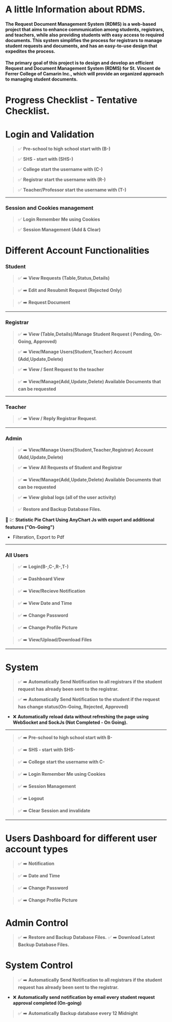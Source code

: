# A little Information about RDMS.

#### The Request Document Management System (RDMS) is a web-based project that aims to enhance communication among students, registrars, and teachers, while also providing students with easy access to required documents. This system simplifies the process for registrars to manage student requests and documents, and has an easy-to-use design that expedites the process. 

 #### The primary goal of this project is to design and develop an efficient Request and Document Management System (RDMS) for St. Vincent de Ferrer College of Camarin Inc., which will provide an organized approach to managing student documents.

# Progress Checklist - Tentative Checklist.

# Login and Validation

> :white_check_mark: **Pre-school to high school start with (B-)**

> :white_check_mark: **SHS - start with (SHS-)**

> :white_check_mark: **College start the username with (C-)**

> :white_check_mark: **Registrar start the username with (R-)**

> :white_check_mark: **Teacher/Professor start the username with (T-)**

---

### Session and Cookies management

> :white_check_mark: **Login Remember Me using Cookies**

> :white_check_mark: **Session Management (Add & Clear)**

# Different Account Functionalities

### Student

> :white_check_mark: :arrow_right: **View Requests (Table,Status,Details)**

> :white_check_mark: :arrow_right: **Edit and Resubmit Request (Rejected Only)**

> :white_check_mark: :arrow_right: **Request Document**

---

### Registrar

> :white_check_mark: :arrow_right: **View (Table,Details)/Manage Student Request ( Pending, On-Going, Approved)**

> :white_check_mark: :arrow_right: **View/Manage Users(Student,Teacher) Account (Add,Update,Delete)**

> :white_check_mark: :arrow_right: **View / Sent Request to the teacher**

> :white_check_mark: :arrow_right: **View/Manage(Add,Update,Delete) Available Documents that can be requested**

---

### Teacher

> :white_check_mark: :arrow_right: **View / Reply Registrar Request**.

---

### Admin

> :white_check_mark: :arrow_right: **View/Manage Users(Student,Teacher,Registrar) Account (Add,Update,Delete)**

> :white_check_mark: :arrow_right: **View All Requests of Student and Registrar**

> :white_check_mark: :arrow_right: **View/Manage(Add,Update,Delete) Available Documents that can be requested**

> :white_check_mark: :arrow_right: **View global logs (all of the user activity)**

> :white_check_mark: **Restore and Backup Database Files.**

:pushpin: :chart: **Statistic Pie Chart Using AnyChart Js with export and additional features  ("On-Going")**
- Filteration, Export to Pdf

---

### All Users

> :white_check_mark: :arrow_right: **Login(B-,C-,R-,T-)**

> :white_check_mark: :arrow_right: **Dashboard View**

> :white_check_mark: :arrow_right: **View/Recieve Notification**

> :white_check_mark: :arrow_right: **View Date and Time**

> :white_check_mark: :arrow_right: **Change Password**

> :white_check_mark: :arrow_right: **Change Profile Picture**

> :white_check_mark: :arrow_right: **View/Upload/Download Files**

---

# System

> :white_check_mark: :arrow_right: **Automatically Send Notification to all registrars if the student request has already been sent to the registrar.**

> :white_check_mark: :arrow_right: **Automatically Send Notification to the student if the request has change status(On-Going, Rejected, Approved)**

- :x: **Automatically reload data without refreshing the page using WebSocket and SockJs (Not Completed - On Going).**

---

> :white_check_mark: :arrow_right: **Pre-school to high school start with B-**

> :white_check_mark: :arrow_right: **SHS - start with SHS-**

> :white_check_mark: :arrow_right: **College start the username with C-**

> :white_check_mark: :arrow_right: **Login Remember Me using Cookies**

> :white_check_mark: :arrow_right: **Session Management**

> :white_check_mark: :arrow_right: **Logout**

> :white_check_mark: :arrow_right: **Clear Session and invalidate**

---
# Users Dashboard for different user account types

> :white_check_mark: :arrow_right: **Notification**

> :white_check_mark: :arrow_right: **Date and Time**

> :white_check_mark: :arrow_right: **Change Password**

> :white_check_mark: :arrow_right: **Change Profile Picture**

# Admin Control

> :white_check_mark: :arrow_right: **Restore and Backup Database Files.**
> :white_check_mark: :arrow_right: **Download Latest Backup Database Files.**

# System Control

> :white_check_mark: :arrow_right: **Automatically Send Notification to all registrars if the student request has already been sent to the registrar.**

- :x: **Automatically send notification by email every student request approval completed (On-going)**
> :white_check_mark: :arrow_right: **Automatically Backup database every 12 Midnight**
